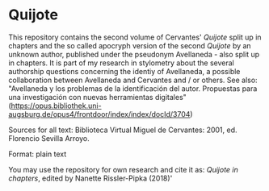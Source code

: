 # Quijote

This repository contains the second volume of Cervantes' _Quijote_ split up in chapters and the so called apocryph version of the second _Quijote_ by an unknown author, published under the pseudonym Avellaneda - also split up in chapters. It is part of my research in stylometry about the several authorship questions concerning the identiy of Avellaneda, a possible collaboration between Avellaneda and Cervantes and / or others. See also: "Avellaneda y los problemas de la identificación del autor. Propuestas para una investigación con nuevas herramientas digitales" (https://opus.bibliothek.uni-augsburg.de/opus4/frontdoor/index/index/docId/3704)

Sources for all text: Biblioteca Virtual Miguel de Cervantes: 2001, ed. Florencio Sevilla Arroyo.

Format: plain text

You may use the repository for own research and cite it as: _Quijote in chapters_, edited by Nanette Rissler-Pipka (2018)'
